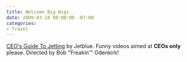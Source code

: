 ```yaml
---
title: Welcome Big Wigs
date: 2009-03-18 00:00:00 -07:00
categories:
- Travel
---
```


<p><a href="http://welcomebigwigs.com/">CEO's Guide To Jetting</a> by Jetblue. Funny videos aimed at <strong>CEOs only</strong> please. Directed by Bob "Freakin'" Odenkirk!</p>
